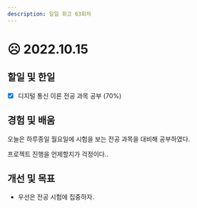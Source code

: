 ```yaml
---
description: 일일 회고 63회차
---
```


# ☹ 2022.10.15

## 할일 및 한일&#x20;

* [x] 디지털 통신 이론 전공 과목 공부 (70%)&#x20;

## 경험 및 배움&#x20;

오늘은 하루종일 월요일에 시험을 보는 전공 과목을 대비해 공부하였다.

프로젝트 진행을 언제할지가 걱정이다..&#x20;

## 개선 및 목표&#x20;

* 우선은 전공 시험에 집중하자.&#x20;
